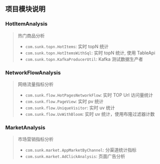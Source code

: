 ## 项目模块说明

### HotItemAnalysis

> 热门商品分析
> - `com.sunk.topn.HotItems`: 实时 topN 统计
> - `com.sunk.topn.HotItemsWithSql`: 实时 topN 统计, 使用 TableApi
> - `com.sunk.topn.KafkaProducerUtil`: Kafka 测试数据生产者

### NetworkFlowAnalysis

> 网络流量指标分析
> - `com.sunk.flow.HotPagesNetworkFlow`: 实时 TOP Url 访问量统计
> - `com.sunk.flow.PageView`: 实时 pv 统计
> - `com.sunk.flow.UniqueVisitor`: 实时 uv 统计
> - `com.sunk.flow.UvWithBloom`: 实时 uv 统计，使用布隆过滤器计数

### MarketAnalysis

> 市场营销指标分析
> - `com.sunk.market.AppMarketByChannel`: 分渠道统计指标
> - `com.sunk.market.AdClickAnalysis`: 页面广告分析

